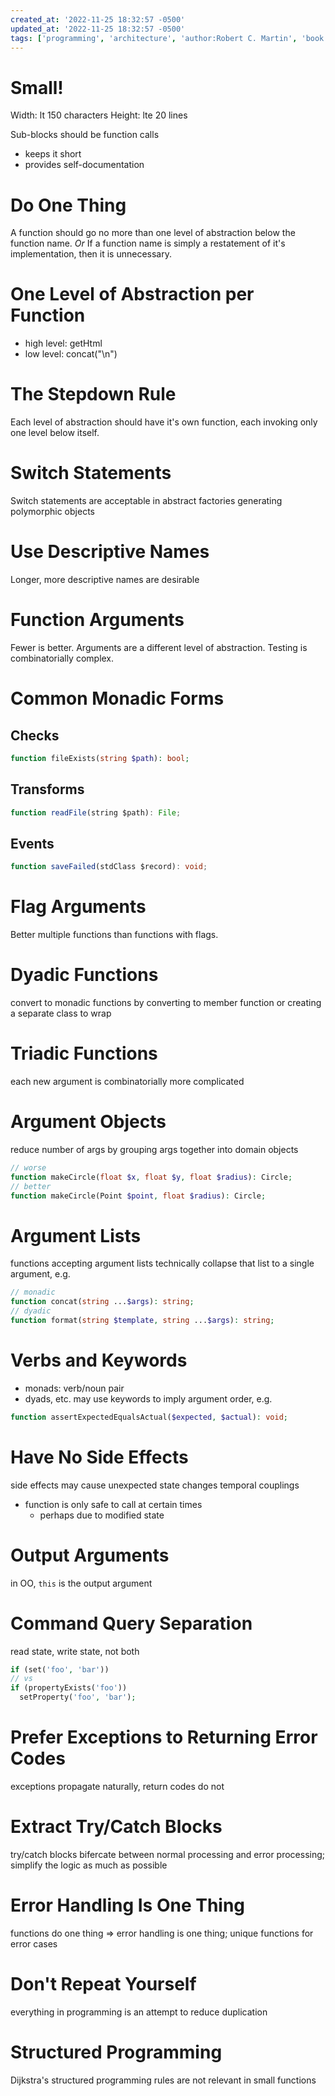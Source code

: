 ```yaml
---
created_at: '2022-11-25 18:32:57 -0500'
updated_at: '2022-11-25 18:32:57 -0500'
tags: ['programming', 'architecture', 'author:Robert C. Martin', 'book:Clean Code']
---
```


# Small!

Width: lt 150 characters
Height: lte 20 lines

Sub-blocks should be function calls

- keeps it short
- provides self-documentation

# Do One Thing

A function should go no more than one level of abstraction below the function name.
_Or_
If a function name is simply a restatement of it's implementation, then it is unnecessary.

# One Level of Abstraction per Function

- high level: getHtml
- low level: concat("\\n")

# The Stepdown Rule

Each level of abstraction should have it's own function, each invoking only one level below itself.

# Switch Statements

Switch statements are acceptable in abstract factories generating polymorphic objects

# Use Descriptive Names

Longer, more descriptive names are desirable

# Function Arguments

Fewer is better. Arguments are a different level of abstraction. Testing is combinatorially complex.

# Common Monadic Forms

## Checks

```php
function fileExists(string $path): bool;
```

## Transforms

```ts
function readFile(string $path): File;
```

## Events

```ts
function saveFailed(stdClass $record): void;
```

# Flag Arguments

Better multiple functions than functions with flags.

# Dyadic Functions

convert to monadic functions by converting to member function or creating a separate class to wrap

# Triadic Functions

each new argument is combinatorially more complicated

# Argument Objects

reduce number of args by grouping args together into domain objects

```php
// worse
function makeCircle(float $x, float $y, float $radius): Circle;
// better
function makeCircle(Point $point, float $radius): Circle;
```

# Argument Lists

functions accepting argument lists technically collapse that list to a single argument, e.g.

```php
// monadic
function concat(string ...$args): string;
// dyadic
function format(string $template, string ...$args): string;
```

# Verbs and Keywords

- monads: verb/noun pair
- dyads, etc. may use keywords to imply argument order, e.g.

```php
function assertExpectedEqualsActual($expected, $actual): void;
```

# Have No Side Effects

side effects may cause unexpected state changes
temporal couplings

- function is only safe to call at certain times
  - perhaps due to modified state

# Output Arguments

in OO, `this` is the output argument

# Command Query Separation

read state, write state, not both

```php
if (set('foo', 'bar'))
// vs
if (propertyExists('foo'))
  setProperty('foo', 'bar');
```

# Prefer Exceptions to Returning Error Codes

exceptions propagate naturally, return codes do not

# Extract Try/Catch Blocks

try/catch blocks bifercate between normal processing and error processing; simplify the logic as much as possible

# Error Handling Is One Thing

functions do one thing => error handling is one thing; unique functions for error cases

# Don't Repeat Yourself

everything in programming is an attempt to reduce duplication

# Structured Programming

Dijkstra's structured programming rules are not relevant in small functions

